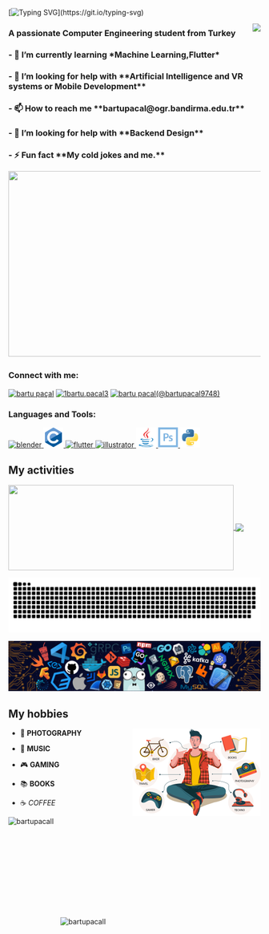 [![Typing SVG](https://readme-typing-svg.herokuapp.com?font=Fira+Code&pause=1000&color=28A61E&background=97F6FF00&width=441&height=55&lines=Hey!+It's+Bartu.;But+you+call+me+Riddler.;I+love+puzzles+and+taking+photos.;My+Major%3AComputer+Engineering;See+you+again+take+care+yourself...)](https://git.io/typing-svg)
</h1> <img align="right" img src="https://media2.giphy.com/media/BE8gB6h6ZoM9DSwlau/200w.webp"/>

 

<h3 align="left">       A passionate Computer Engineering student from Turkey</h3>
<h3 align="left"> - 🌱 I’m currently learning *Machine Learning,Flutter*
<h3 align="left"> - 🤝 I’m looking for help with **Artificial Intelligence and VR systems or Mobile Development**
<h3 align="left"> - 📫 How to reach me **bartupacal@ogr.bandirma.edu.tr**
<h3 align="left"> - 🤝 I’m looking for help with **Backend Design**
<h3 align="left"> - ⚡ Fun fact **My cold jokes and me.**
    


<p><img align=" down center" width="620" height="370" img src="https://media2.giphy.com/media/HeeVATcVX2ZrvXQnZT/giphy.gif?cid=790b7611b56e82b65e34c0d6d17da1cd63dc5c674c5d2ad0&rid=giphy.gif&ct=g"/>



<h3 align="left">Connect with me:</h3>
<p align="left">
<a href="https://tr.linkedin.com/in/bartu-pa%C3%A7al-b88442251" target="blank"><img align="center" src="https://raw.githubusercontent.com/rahuldkjain/github-profile-readme-generator/master/src/images/icons/Social/linked-in-alt.svg" alt="bartu paçal" height="30" width="40" /></a>
<a href="https://instagram.com/1bartu.pacal3" target="blank"><img align="center" src="https://raw.githubusercontent.com/rahuldkjain/github-profile-readme-generator/master/src/images/icons/Social/instagram.svg" alt="1bartu.pacal3" height="30" width="40" /></a>
<a href="https://www.youtube.com/@bartupacal9748" target="blank"><img align="center" src="https://raw.githubusercontent.com/rahuldkjain/github-profile-readme-generator/master/src/images/icons/Social/youtube.svg" alt="bartu pacal(@bartupacal9748)" height="30" width="40" /></a>
</p>
 

<h3 align="left">Languages and Tools:</h3>
<p align="left"> <a href="https://www.blender.org/" target="_blank" rel="noreferrer"> <img src="https://download.blender.org/branding/community/blender_community_badge_white.svg" alt="blender" width="40" height="40"/> </a> <a href="https://www.cprogramming.com/" target="_blank" rel="noreferrer"> <img src="https://raw.githubusercontent.com/devicons/devicon/master/icons/c/c-original.svg" alt="c" width="40" height="40"/> </a> <a href="https://flutter.dev" target="_blank" rel="noreferrer"> <img src="https://www.vectorlogo.zone/logos/flutterio/flutterio-icon.svg" alt="flutter" width="40" height="40"/> </a> <a href="https://www.adobe.com/in/products/illustrator.html" target="_blank" rel="noreferrer"> <img src="https://www.vectorlogo.zone/logos/adobe_illustrator/adobe_illustrator-icon.svg" alt="illustrator" width="40" height="40"/> </a> <a href="https://www.java.com" target="_blank" rel="noreferrer"> <img src="https://raw.githubusercontent.com/devicons/devicon/master/icons/java/java-original.svg" alt="java" width="40" height="40"/> </a> <a href="https://www.photoshop.com/en" target="_blank" rel="noreferrer"> <img src="https://raw.githubusercontent.com/devicons/devicon/master/icons/photoshop/photoshop-line.svg" alt="photoshop" width="40" height="40"/> </a> <a href="https://www.python.org" target="_blank" rel="noreferrer"> <img src="https://raw.githubusercontent.com/devicons/devicon/master/icons/python/python-original.svg" alt="python" width="40" height="40"/> </a> </p>

## My activities
<a href="https://github.com/nkthehustler/github-readme-stats">
<img width=450 height=170 align="center" src="https://github-readme-stats.vercel.app/api?username=BartuPacall&theme=midnight-purple&show_icons=true&bg_color=0D1117&hide_border=true" />
</a>
<a href="https://github.com/nkthehustler/github-readme-stats">
<img align="center" src="https://github-readme-stats.vercel.app/api/top-langs/?username=BartuPacall&theme=midnight-purple&layout=compact&bg_color=0D1117&hide_border=true" />
</a>

![nkthehustler's snake gif](https://github.com/nkthehustler/nkthehustler/blob/output/github-contribution-grid-snake.svg)


<img src=https://raw.githubusercontent.com/KevinPatel04/KevinPatel04/master/header.png />

 
## My hobbies

- 📸 **PHOTOGRAPHY**<img align="right" style="width:16rem; height:auto" img src="https://github.com/nkthehustler/nkthehustler/raw/main/Hobbies.png"/>

- 🎵 **MUSIC**

- 🎮 **GAMING**

- 📚 **BOOKS**

- ☕ *COFFEE*

 <p><img align="left" width="400" height="200" src="https://github-readme-stats.vercel.app/api?username=bartupacall&show_icons=true&locale=en" alt="bartupacall" /></p>
<p><img align="right" width="400" height="200" src="https://github-readme-streak-stats.herokuapp.com/?user=bartupacall&" alt="bartupacall" /></p>
